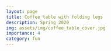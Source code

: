 ```yaml
---
layout: page
title: Coffee table with folding legs
description: Spring 2020
img: assets/img/coffee_table_cover.jpg
importance: 4
category: fun
---
```

